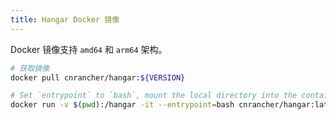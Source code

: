```yaml
---
title: Hangar Docker 镜像
---
```


Docker 镜像支持 `amd64` 和 `arm64` 架构。

```sh
# 获取镜像
docker pull cnrancher/hangar:${VERSION}

# Set `entrypoint` to `bash`, mount the local directory into the container, and execute mirror/load/save in the container:
docker run -v $(pwd):/hangar -it --entrypoint=bash cnrancher/hangar:latest
```
